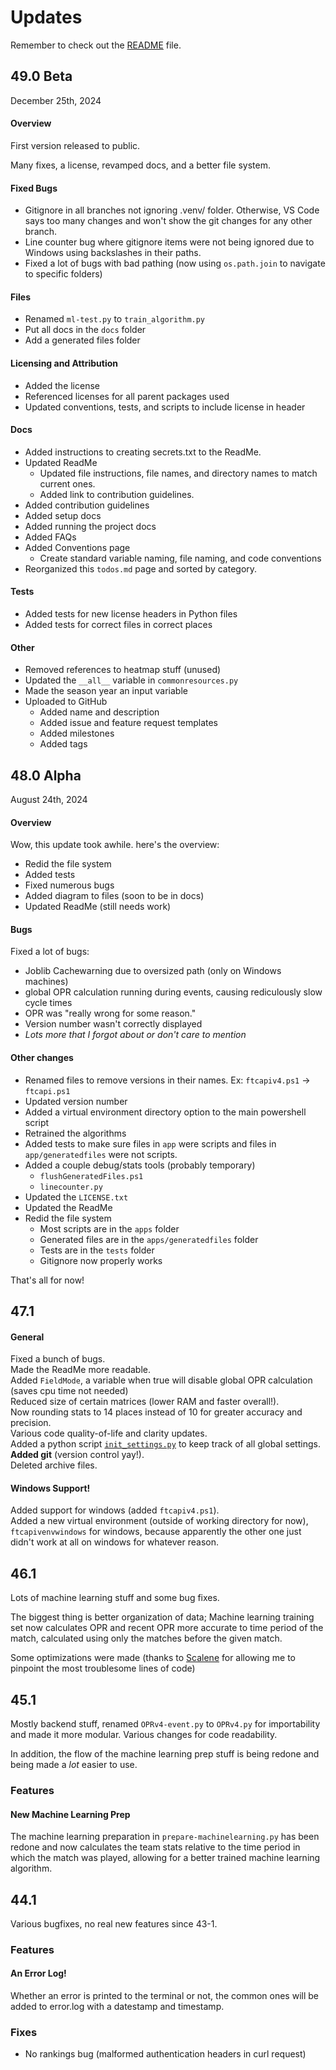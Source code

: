 # Updates

Remember to check out the [README](README.md) file.

<!-- Copyright (C) 2024, Drew Wingfield

This document is part of EDrewcated Guesser by Drew Wingfield, found at https://github.com/DrewWing/EDrewcatedGuesser.
EDrewcated Guesser is free software: you can redistribute it and/or modify it under 
the terms of the AGNU Affero General Public License as published by the Free Software 
Foundation, either version 3 of the License, or (at your option) any later version.

EDrewcated Guesser is distributed in the hope that it will be useful, but WITHOUT ANY 
WARRANTY; without even the implied warranty of MERCHANTABILITY or FITNESS FOR A PARTICULAR 
PURPOSE. See the AGNU Affero General Public License for more details.

You should have received a copy of the AGNU Affero General Public License along with 
EDrewcated Guesser. If not, see <https://www.gnu.org/licenses/>.

See the documentation in the README.md file. -->

## 49.0 Beta
December 25th, 2024
#### Overview
First version released to public.

Many fixes, a license, revamped docs, and a better file system.

#### Fixed Bugs
  - Gitignore in all branches not ignoring .venv/ folder. Otherwise, VS Code says too many changes and won't show the git changes for any other branch.
  - Line counter bug where gitignore items were not being ignored due to Windows using backslashes in their paths.
  - Fixed a lot of bugs with bad pathing (now using `os.path.join` to navigate to specific folders)

#### Files
  - Renamed `ml-test.py` to `train_algorithm.py`
  - Put all docs in the `docs` folder
  - Add a generated files folder

#### Licensing and Attribution
  - Added the license
  - Referenced licenses for all parent packages used
  - Updated conventions, tests, and scripts to include license in header

#### Docs
  - Added instructions to creating secrets.txt to the ReadMe.
  - Updated ReadMe
    - Updated file instructions, file names, and directory names to match current ones.
    - Added link to contribution guidelines.
  - Added contribution guidelines
  - Added setup docs
  - Added running the project docs
  - Added FAQs
  - Added Conventions page
    - Create standard variable naming, file naming, and code conventions
  - Reorganized this `todos.md` page and sorted by category.

#### Tests
  - Added tests for new license headers in Python files
  - Added tests for correct files in correct places


#### Other
  - Removed references to heatmap stuff (unused)
  - Updated the `__all__` variable in `commonresources.py`
  - Made the season year an input variable
  - Uploaded to GitHub
    - Added name and description
    - Added issue and feature request templates
    - Added milestones
    - Added tags

## 48.0 Alpha
August 24th, 2024
#### Overview
Wow, this update took awhile. here's the overview:

 - Redid the file system
 - Added tests
 - Fixed numerous bugs
 - Added diagram to files (soon to be in docs)
 - Updated ReadMe (still needs work)

#### Bugs
Fixed a lot of bugs:

 - Joblib Cachewarning due to oversized path (only on Windows machines)
 - global OPR calculation running during events, causing rediculously slow cycle times
 - OPR was "really wrong for some reason."
 - Version number wasn't correctly displayed
 - *Lots more that I forgot about or don't care to mention*

#### Other changes
 - Renamed files to remove versions in their names. Ex: `ftcapiv4.ps1` -> `ftcapi.ps1`
 - Updated version number
 - Added a virtual environment directory option to the main powershell script
 - Retrained the algorithms
 - Added tests to make sure files in `app` were scripts and files in `app/generatedfiles` were not scripts.
 - Added a couple debug/stats tools (probably temporary)
   - `flushGeneratedFiles.ps1`
   - `linecounter.py`
 - Updated the `LICENSE.txt`
 - Updated the ReadMe
 - Redid the file system
   - Most scripts are in the `apps` folder
   - Generated files are in the `apps/generatedfiles` folder
   - Tests are in the `tests` folder
   - Gitignore now properly works

That's all for now!


## 47.1
#### General
Fixed a bunch of bugs. \
Made the ReadMe more readable. \
Added `FieldMode`, a variable when true will disable global OPR calculation (saves cpu time not needed) \
Reduced size of certain matrices (lower RAM and faster overall!). \
Now rounding stats to 14 places instead of 10 for greater accuracy and precision. \
Various code quality-of-life and clarity updates. \
Added a python script [`init_settings.py`](init_settings.py) to keep track of all global settings. \
**Added git** (version control yay!). \
Deleted archive files.

#### Windows Support!
Added support for windows (added ``ftcapiv4.ps1``). \
Added a new virtual environment (outside of working directory for now), `ftcapivenvwindows` for windows, 
because apparently the other one just didn't work at all on windows for whatever reason.

## 46.1
Lots of machine learning stuff and some bug fixes.

The biggest thing is better organization of data;
Machine learning training set now calculates OPR and recent OPR more accurate to time period of the match,  calculated using only the matches before the given match.

Some optimizations were made (thanks to [Scalene](https://github.com/plasma-umass/scalene) for allowing me to pinpoint the most troublesome lines of code)


## 45.1
Mostly backend stuff, renamed `OPRv4-event.py` to `OPRv4.py` for importability and made it more modular.
Various changes for code readability.

In addition, the flow of the machine learning prep stuff is being redone and being made a *lot* easier to use.

### Features
#### New Machine Learning Prep
The machine learning preparation in `prepare-machinelearning.py` has been redone and now calculates the team stats relative to the time period in which the match was played, allowing for a better trained machine learning algorithm.

## 44.1
Various bugfixes, no real new features since 43-1.

### Features
#### An Error Log!
Whether an error is printed to the terminal or not, the common ones will be added to error.log with a datestamp and timestamp.

### Fixes
 - No rankings bug (malformed authentication headers in curl request)
